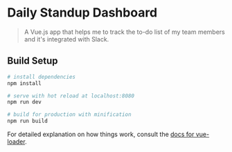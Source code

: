 # Daily Standup Dashboard

> A Vue.js app that helps me to track the to-do list of my team members and it's integrated with Slack.

## Build Setup

``` bash
# install dependencies
npm install

# serve with hot reload at localhost:8080
npm run dev

# build for production with minification
npm run build
```

For detailed explanation on how things work, consult the [docs for vue-loader](http://vuejs.github.io/vue-loader).
